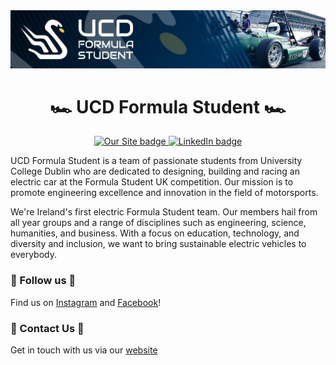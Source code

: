 <div id="Header-Badges" align="center">
  <img src="images/banner.jpeg" alt="Banner'">
  <h1>🏎️ UCD Formula Student 🏎️</h1>
  <a href="https://ucdfs.ie/">
    <img src="https://img.shields.io/badge/Our_Site-red?style=for-the-badge&logo=appveyor&logoColor=white" alt="Our Site badge"/>
  </a>
  <a href="https://www.linkedin.com/company/ucdfs/posts/?feedView=all">
    <img src="https://img.shields.io/badge/LinkedIn-blue?style=for-the-badge&logo=linkedin&logoColor=white" alt="LinkedIn badge"/>
  </a>
</div>

UCD Formula Student is a team of passionate students from University College Dublin who are dedicated to designing, building and racing an electric car at the Formula Student UK competition. Our mission is to promote engineering excellence and innovation in the field of motorsports. 

We're Ireland's first electric Formula Student team. Our members hail from all year groups and a range of disciplines such as engineering, science, humanities, and business. With a focus on education, technology, and diversity and inclusion, we want to bring sustainable electric vehicles to everybody.  

### 🥳 Follow us 🥳
Find us on [Instagram](https://www.instagram.com/ucdformulastudent/) and [Facebook](https://www.facebook.com/ucdfs/)!

### 📧 Contact Us 📧
Get in touch with us via our [website](https://ucdfs.ie/home-1)